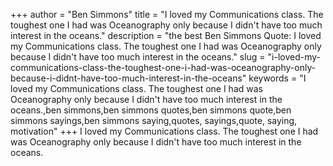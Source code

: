 +++
author = "Ben Simmons"
title = "I loved my Communications class. The toughest one I had was Oceanography only because I didn't have too much interest in the oceans."
description = "the best Ben Simmons Quote: I loved my Communications class. The toughest one I had was Oceanography only because I didn't have too much interest in the oceans."
slug = "i-loved-my-communications-class-the-toughest-one-i-had-was-oceanography-only-because-i-didnt-have-too-much-interest-in-the-oceans"
keywords = "I loved my Communications class. The toughest one I had was Oceanography only because I didn't have too much interest in the oceans.,ben simmons,ben simmons quotes,ben simmons quote,ben simmons sayings,ben simmons saying,quotes, sayings,quote, saying, motivation"
+++
I loved my Communications class. The toughest one I had was Oceanography only because I didn't have too much interest in the oceans.
